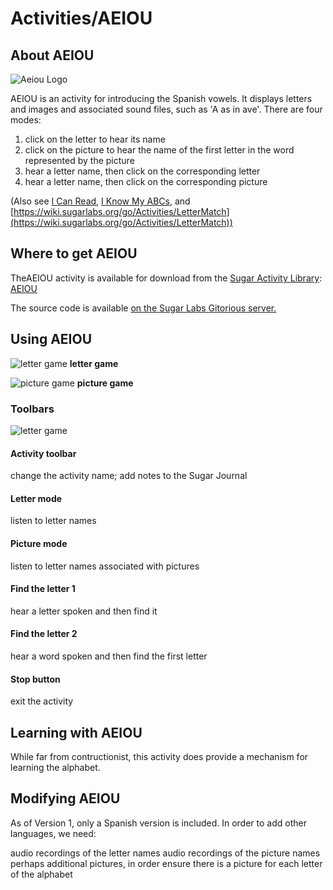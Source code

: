 
# Activities/AEIOU

## About AEIOU

![Aeiou Logo](https://wiki.sugarlabs.org/images/8/8b/AEIOUicon.png)

AEIOU is an activity for introducing the Spanish vowels. It displays letters and images and associated sound files, such as 'A as in ave'. There are four modes:

1. click on the letter to hear its name
1. click on the picture to hear the name of the first letter in the word represented by the picture
1. hear a letter name, then click on the corresponding letter
1. hear a letter name, then click on the corresponding picture



(Also see [I Can Read](https://wiki.sugarlabs.org/go/Activities/Icanread), [I Know My ABCs](https://wiki.sugarlabs.org/go/Activities/IKnowMyABCs), and [https://wiki.sugarlabs.org/go/Activities/LetterMatch](https://wiki.sugarlabs.org/go/Activities/LetterMatch))

## Where to get AEIOU
TheAEIOU activity is available for download from the [Sugar Activity Library](http://activities.sugarlabs.org/): [AEIOU](http://activities.sugarlabs.org/en-US/sugar/addon/4626)

The source code is available [on the Sugar Labs Gitorious server.](http://git.sugarlabs.org/aeiou)

## Using AEIOU

![letter game](http://res.cloudinary.com/dmyow6n0v/image/upload/v1521528024/120px-AEIOU_cidpuw.png)
 **letter game**

![picture game](http://res.cloudinary.com/dmyow6n0v/image/upload/v1521528140/120px-AEIOU2_o5hltp.png)
**picture game**


### **Toolbars**
![letter game](https://wiki.sugarlabs.org/images/b/b0/AEIOUToolbar.png)

#### **Activity toolbar**

change the activity name; add notes to the Sugar Journal

#### **Letter mode**

listen to letter names

#### **Picture mode**

listen to letter names associated with pictures

#### **Find the letter 1**

hear a letter spoken and then find it

#### **Find the letter 2**

hear a word spoken and then find the first letter

#### **Stop button**

exit the activity

## Learning with AEIOU
While far from contructionist, this activity does provide a mechanism for learning the alphabet.

## Modifying AEIOU
As of Version 1, only a Spanish version is included. In order to add other languages, we need:

audio recordings of the letter names
audio recordings of the picture names
perhaps additional pictures, in order ensure there is a picture for each letter of the alphabet
